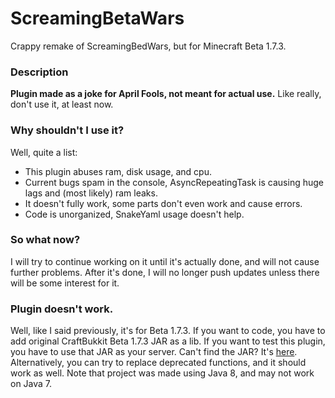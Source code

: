 # ScreamingBetaWars
Crappy remake of ScreamingBedWars, but for Minecraft Beta 1.7.3.

### Description

**Plugin made as a joke for April Fools, not meant for actual use.**
Like really, don't use it, at least now.

### Why shouldn't I use it?

Well, quite a list:
- This plugin abuses ram, disk usage, and cpu.
- Current bugs spam in the console, AsyncRepeatingTask is causing huge lags and (most likely) ram leaks.
- It doesn't fully work, some parts don't even work and cause errors.
- Code is unorganized, SnakeYaml usage doesn't help.

### So what now?

I will try to continue working on it until it's actually done, and will not cause further problems.
After it's done, I will no longer push updates unless there will be some interest for it.

### Plugin doesn't work.
Well, like I said previously, it's for Beta 1.7.3. If you want to code, you have to add original CraftBukkit Beta 1.7.3 JAR as a lib. If you want to test this plugin, you have to use that JAR as your server. Can't find the JAR? It's [here](https://archive.org/details/BukkitMCBeta173).
Alternatively, you can try to replace deprecated functions, and it should work as well. Note that project was made using Java 8, and may not work on Java 7.
